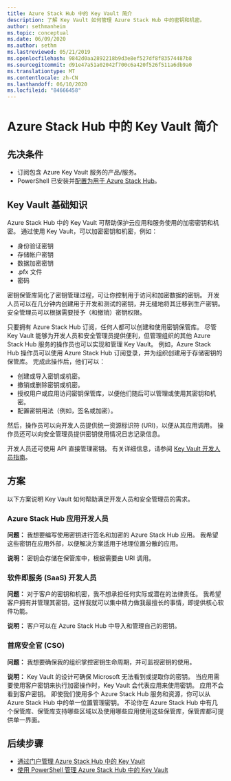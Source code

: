 ```yaml
---
title: Azure Stack Hub 中的 Key Vault 简介
description: 了解 Key Vault 如何管理 Azure Stack Hub 中的密钥和机密。
author: sethmanheim
ms.topic: conceptual
ms.date: 06/09/2020
ms.author: sethm
ms.lastreviewed: 05/21/2019
ms.openlocfilehash: 9842d0aa2892218b9d3e8ef527df8f83574487b8
ms.sourcegitcommit: d91e47a51a02042f700c6a420f526f511a6db9a0
ms.translationtype: MT
ms.contentlocale: zh-CN
ms.lasthandoff: 06/10/2020
ms.locfileid: "84666458"
---
```

# <a name="introduction-to-key-vault-in-azure-stack-hub"></a>Azure Stack Hub 中的 Key Vault 简介

## <a name="prerequisites"></a>先决条件

* 订阅包含 Azure Key Vault 服务的产品/服务。  
* PowerShell 已安装并[配置为用于 Azure Stack Hub](azure-stack-powershell-configure-user.md)。

## <a name="key-vault-basics"></a>Key Vault 基础知识

Azure Stack Hub 中的 Key Vault 可帮助保护云应用和服务使用的加密密钥和机密。 通过使用 Key Vault，可以加密密钥和机密，例如：

* 身份验证密钥
* 存储帐户密钥
* 数据加密密钥
* .pfx 文件
* 密码

密钥保管库简化了密钥管理过程，可让你控制用于访问和加密数据的密钥。 开发人员可以在几分钟内创建用于开发和测试的密钥，并无缝地将其迁移到生产密钥。 安全管理员可以根据需要授予（和撤销）密钥权限。

只要拥有 Azure Stack Hub 订阅，任何人都可以创建和使用密钥保管库。 尽管 Key Vault 能够为开发人员和安全管理员提供便利，但管理组织的其他 Azure Stack Hub 服务的操作员也可以实现和管理 Key Vault。 例如，Azure Stack Hub 操作员可以使用 Azure Stack Hub 订阅登录，并为组织创建用于存储密钥的保管库。 完成此操作后，他们可以：

* 创建或导入密钥或机密。
* 撤销或删除密钥或机密。
* 授权用户或应用访问密钥保管库，以便他们随后可以管理或使用其密钥和机密。
* 配置密钥用法（例如，签名或加密）。

然后，操作员可以向开发人员提供统一资源标识符 (URI)，以便从其应用调用。 操作员还可以向安全管理员提供密钥使用情况日志记录信息。

开发人员还可使用 API 直接管理密钥。 有关详细信息，请参阅 [Key Vault 开发人员指南](/azure/key-vault/key-vault-developers-guide)。

## <a name="scenarios"></a>方案

以下方案说明 Key Vault 如何帮助满足开发人员和安全管理员的需求。

### <a name="developer-for-an-azure-stack-hub-app"></a>Azure Stack Hub 应用开发人员

**问题：** 我想要编写使用密钥进行签名和加密的 Azure Stack Hub 应用。 我希望这些密钥在应用外部，以便解决方案适用于地理位置分散的应用。

**说明：** 密钥会存储在保管库中，根据需要由 URI 调用。

### <a name="developer-for-software-as-a-service-saas"></a>软件即服务 (SaaS) 开发人员

**问题：** 对于客户的密钥和机密，我不想承担任何实际或潜在的法律责任。 我希望客户拥有并管理其密钥，这样我就可以集中精力做我最擅长的事情，即提供核心软件功能。

**说明：** 客户可以在 Azure Stack Hub 中导入和管理自己的密钥。

### <a name="chief-security-officer-cso"></a>首席安全官 (CSO)

**问题：** 我想要确保我的组织掌控密钥生命周期，并可监视密钥的使用。

**说明：** Key Vault 的设计可确保 Microsoft 无法看到或提取你的密钥。 当应用需要使用客户密钥来执行加密操作时，Key Vault 会代表应用来使用密钥。 应用不会看到客户密钥。 即使我们使用多个 Azure Stack Hub 服务和资源，你可以从 Azure Stack Hub 中的单一位置管理密钥。 不论你在 Azure Stack Hub 中有几个保管库、保管库支持哪些区域以及使用哪些应用使用这些保管库，保管库都可提供单一界面。

## <a name="next-steps"></a>后续步骤

* [通过门户管理 Azure Stack Hub 中的 Key Vault](azure-stack-key-vault-manage-portal.md)  
* [使用 PowerShell 管理 Azure Stack Hub 中的 Key Vault](azure-stack-key-vault-manage-powershell.md)
